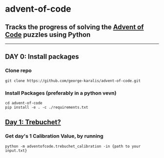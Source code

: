 # advent-of-code

## Tracks the progress of solving the [Advent of Code](<https://adventofcode.com/>) puzzles using Python

---

## DAY 0: Install packages

### Clone repo

```
git clone https://github.com/george-karalis/advent-of-code.git
```

### Install Packages (preferably in a python vevn)

```
cd advent-of-code
pip install -e . -c ./requirements.txt
```

## [Day 1: Trebuchet?](https://adventofcode.com/2023/day/1)

### Get day's 1 Calibration Value, by running

```
python -m adventofcode.trebuchet_calibration -in {path to your input.txt}
```
